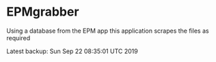# EPMgrabber
Using a database from the EPM app this application scrapes the files as required


Latest backup: Sun Sep 22 08:35:01 UTC 2019
